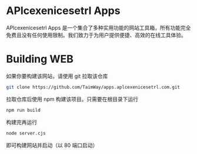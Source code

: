 # APlcexenicesetrl Apps

APlcexenicesetrl Apps 是一个集合了多种实用功能的网站工具箱，所有功能完全免费且没有任何使用限制。我们致力于为用户提供便捷、高效的在线工具体验。

# Building WEB

如果你要构建该网站，请使用 git 拉取该仓库

```bash
git clone https://github.com/TaimWay/apps.aplcexenicesetrl.com.git
```

拉取仓库后使用 npm 构建该项目。只需要在根目录下运行

```bash
npm run build
```

构建完再运行

```bash
node server.cjs
```

即可构建网站并启动（以 80 端口启动）
